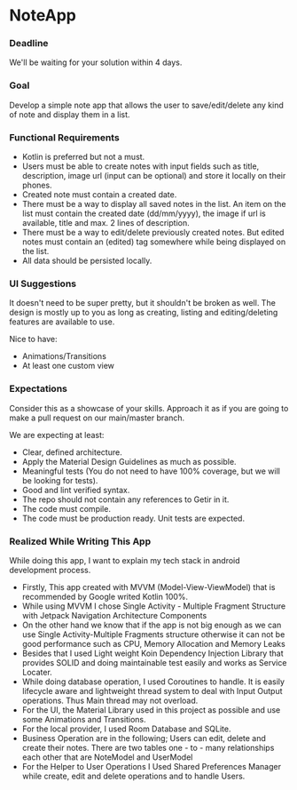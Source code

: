 # NoteApp

### Deadline

We'll be waiting for your solution within 4 days.

### Goal ###

Develop a simple note app that allows the user to save/edit/delete any kind of note and display them in a list.

### Functional Requirements ###

* Kotlin is preferred but not a must.
* Users must be able to create notes with input fields such as title, description, image url (input can be optional) and store it locally on their phones.
* Created note must contain a created date.
* There must be a way to display all saved notes in the list. An item on the list must contain the created date (dd/mm/yyyy), the image if url is available, title and max. 2 lines of description.
* There must be a way to edit/delete previously created notes. But edited notes must contain an (edited) tag somewhere while being displayed on the list.
* All data should be persisted locally.

### UI Suggestions ###

It doesn't need to be super pretty, but it shouldn't be broken as well. The design is mostly up to you as long as creating, listing and editing/deleting features are available to use.

Nice to have:
* Animations/Transitions
* At least one custom view

### Expectations ###

Consider this as a showcase of your skills.
Approach it as if you are going to make a pull request on our main/master branch.

We are expecting at least:
* Clear, defined architecture.
* Apply the Material Design Guidelines as much as possible.
* Meaningful tests (You do not need to have 100% coverage, but we will be looking for tests).
* Good and lint verified syntax.
* The repo should not contain any references to Getir in it.
* The code must compile.
* The code must be production ready. Unit tests are expected.

### Realized While Writing This App  ###

While doing this app, I want to explain my tech stack in android development process.
* Firstly, This app created with MVVM (Model-View-ViewModel) that is recommended by Google writed Kotlin 100%.
* While using MVVM I chose Single Activity - Multiple Fragment Structure with Jetpack Navigation Architecture Components
* On the other hand we know that if the app is not big enough as we can use Single Activity-Multiple Fragments structure otherwise it can not be good performance such as CPU, Memory Allocation and Memory Leaks
* Besides that I used Light weight Koin Dependency Injection Library that provides SOLID and doing maintainable test easily and works as Service Locater.
* While doing database operation, I used Coroutines to handle. It is easily lifecycle aware and lightweight thread system to deal with Input Output operations. Thus Main thread may not overload.
* For the UI, the Material Library used in this project as possible and use some Animations and Transitions.
* For the local provider, I used Room Database and SQLite.
* Business Operation are in the following; Users can edit, delete and create their notes. There are two tables one - to - many relationships each other that are NoteModel and UserModel
* For the Helper to User Operations I Used Shared Preferences Manager while create, edit and delete operations and to handle Users.

